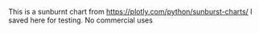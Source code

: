 This is a sunburnt chart from https://plotly.com/python/sunburst-charts/
I saved here for testing. No commercial uses
